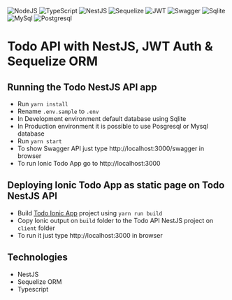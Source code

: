 ![NodeJS](https://img.shields.io/badge/Node.js-43853D?style=for-the-badge&logo=node.js&logoColor=white)
![TypeScript](https://img.shields.io/badge/typescript-%23007ACC.svg?style=for-the-badge&logo=typescript&logoColor=white)
![NestJS](https://img.shields.io/badge/nestjs-%23E0234E.svg?style=for-the-badge&logo=nestjs&logoColor=white)
![Sequelize](https://img.shields.io/badge/sequelize-323330?style=for-the-badge&logo=sequelize&logoColor=blue)
![JWT](https://img.shields.io/badge/JWT-black?style=for-the-badge&logo=JSON%20web%20tokens)
![Swagger](https://img.shields.io/badge/-Swagger-%23Clojure?style=for-the-badge&logo=swagger&logoColor=white)
![Sqlite](https://img.shields.io/badge/SQLite-07405E?style=for-the-badge&logo=sqlite&logoColor=white)
![MySql](https://img.shields.io/badge/MySQL-00000F?style=for-the-badge&logo=mysql&logoColor=white)
![Postgresql](https://img.shields.io/badge/PostgreSQL-316192?style=for-the-badge&logo=postgresql&logoColor=white)


# Todo API with NestJS, JWT Auth & Sequelize ORM

## Running the Todo NestJS API app

- Run `yarn install`
- Rename `.env.sample` to `.env` 
- In Development environment default database using Sqlite
- In Production environment it is possible to use Posgresql or Mysql database
- Run `yarn start`
- To show Swagger API just type http://localhost:3000/swagger in browser
- To run Ionic Todo App go to http://localhost:3000 

## Deploying Ionic Todo App as static page on Todo NestJS API

- Build [Todo Ionic App](https://github.com/salcad/todo-app-ionic) project using `yarn run build`
- Copy Ionic output on `build` folder to the Todo API NestJS project on `client` folder
- To run it just type http://localhost:3000 in browser

## Technologies

- NestJS
- Sequelize ORM
- Typescript

